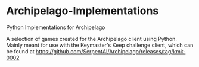 # Archipelago-Implementations
Python Implementations for Archipelago

A selection of games created for the Archipelago client using Python. Mainly meant for use with the Keymaster's Keep challenge client, which can be found at https://github.com/SerpentAI/Archipelago/releases/tag/kmk-0002
